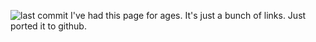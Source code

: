 ![last commit](https://github/last-commit/marinierb/webpage/main)
I've had this page for ages. It's just a bunch of links.
Just ported it to github.
